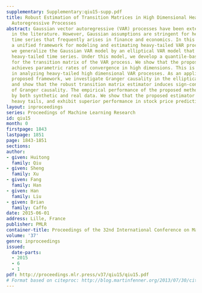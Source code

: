 ```yaml
---
supplementary: Supplementary:qiu15-supp.pdf
title: Robust Estimation of Transition Matrices in High Dimensional Heavy-tailed Vector
  Autoregressive Processes
abstract: Gaussian vector autoregressive (VAR) processes have been extensively studied
  in the literature. However, Gaussian assumptions are stringent for heavy-tailed
  time series that frequently arises in finance and economics. In this paper, we develop
  a unified framework for modeling and estimating heavy-tailed VAR processes. In particular,
  we generalize the Gaussian VAR model by an elliptical VAR model that naturally accommodates
  heavy-tailed time series. Under this model, we develop a quantile-based robust estimator
  for the transition matrix of the VAR process. We show that the proposed estimator
  achieves parametric rates of convergence in high dimensions. This is the first work
  in analyzing heavy-tailed high dimensional VAR processes. As an application of the
  proposed framework, we investigate Granger causality in the elliptical VAR process,
  and show that the robust transition matrix estimator induces sign-consistent estimators
  of Granger causality. The empirical performance of the proposed methodology is demonstrated
  by both synthetic and real data. We show that the proposed estimator is robust to
  heavy tails, and exhibit superior performance in stock price prediction.
layout: inproceedings
series: Proceedings of Machine Learning Research
id: qiu15
month: 0
firstpage: 1843
lastpage: 1851
page: 1843-1851
sections: 
author:
- given: Huitong
  family: Qiu
- given: Sheng
  family: Xu
- given: Fang
  family: Han
- given: Han
  family: Liu
- given: Brian
  family: Caffo
date: 2015-06-01
address: Lille, France
publisher: PMLR
container-title: Proceedings of the 32nd International Conference on Machine Learning
volume: '37'
genre: inproceedings
issued:
  date-parts:
  - 2015
  - 6
  - 1
pdf: http://proceedings.mlr.press/v37/qiu15/qiu15.pdf
# Format based on citeproc: http://blog.martinfenner.org/2013/07/30/citeproc-yaml-for-bibliographies/
---
```

